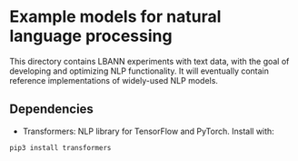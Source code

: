 # Example models for natural language processing

This directory contains LBANN experiments with text data, with the
goal of developing and optimizing NLP functionality. It will
eventually contain reference implementations of widely-used NLP
models.

## Dependencies

- Transformers: NLP library for TensorFlow and PyTorch. Install with:

```bash
pip3 install transformers
```

